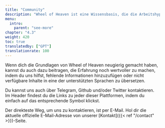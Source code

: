 ```yaml
---
title: "Community"
description: "Wheel of Heaven ist eine Wissensbasis, die die Arbeitshypothese untersucht, dass das Leben auf der Erde von einer außerirdischen Zivilisation, den sogenannten Elohim, intelligent entworfen wurde."
menu:
  intro:
    parent: "see-more"
chapter: "4.3"
weight: 420
toc: true
translatedby: ["GPT"]
translationrate: 100
---
```


Wenn dich die Grundlagen von Wheel of Heaven neugierig gemacht haben, kannst du auch dazu beitragen, die Erfahrung noch wertvoller zu machen, indem du uns hilfst, fehlende Informationen hinzuzufügen oder nicht verfügbare Inhalte in eine der unterstützten Sprachen zu übersetzen.

Du kannst uns auch über Telegram, Github und/oder Twitter kontaktieren. Im Header findest du die Links zu jeder dieser Plattformen, indem du einfach auf das entsprechende Symbol klickst.

Der direkteste Weg, um uns zu kontaktieren, ist per E-Mail. Hol dir die aktuelle offizielle E-Mail-Adresse von unserer [Kontakt]({{< ref "/contact" >}})-Seite.
